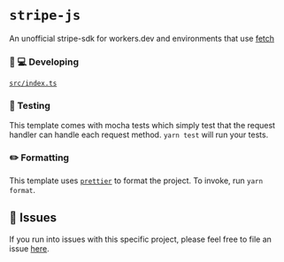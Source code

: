 # `stripe-js`

An unofficial stripe-sdk for workers.dev and environments that use [fetch](https://developer.mozilla.org/en-US/docs/Web/API/Fetch_API)

### 👩 💻 Developing

[`src/index.ts`](./src/index.ts)

### 🧪 Testing

This template comes with mocha tests which simply test that the request handler can handle each request method. `yarn test` will run your tests.

### ✏️ Formatting

This template uses [`prettier`](https://prettier.io/) to format the project. To invoke, run `yarn format`.

## 🤢 Issues

If you run into issues with this specific project, please feel free to file an issue [here](https://github.com/EduM22/stripe-js/issues).
